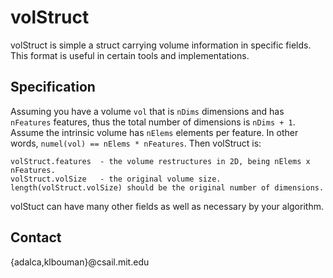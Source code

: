 volStruct
=========

volStruct is simple a struct carrying volume information in specific fields. This format is useful in certain tools and implementations.

Specification
-------------

Assuming you have a volume `vol` that is `nDims` dimensions and has `nFeatures` features, thus the total number of dimensions is `nDims + 1`. Assume the intrinsic volume has `nElems` elements per feature. In other words, `numel(vol) == nElems * nFeatures`.
Then volStruct is:

	volStruct.features 	- the volume restructures in 2D, being nElems x nFeatures.
	volStruct.volSize 	- the original volume size. length(volStruct.volSize) should be the original number of dimensions.
	
volStuct can have many other fields as well as necessary by your algorithm.

Contact
-------
{adalca,klbouman}@csail.mit.edu
